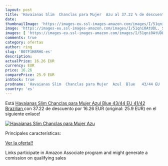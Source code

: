 ```yaml
---
layout: post
title: 'Havaianas Slim  Chanclas para Mujer  Azu al 37.22 % de descuento'
date: 
thumbnailImage: 'https://images-eu.ssl-images-amazon.com/images/I/51qni0AtUDL._SL200_.jpg'
image: 'https://images-eu.ssl-images-amazon.com/images/I/51qni0AtUDL._SL200_.jpg'
images: [ 'https://images-eu.ssl-images-amazon.com/images/I/51qni0AtUDL._SL200_.jpg' ]
comments: true
category: ofertas
author: ring
slug: 'B07F1H8RHG-es'
description:
actualPrice: 16.26 EUR
currency: EUR
price: 16.26
comparePrice: 25.9 EUR
inStock: true
prodname: 'Havaianas Slim  Chanclas para Mujer  Azul  Blue   43/44 EU  41/42 Brazilian '
country: 'es'
---
```


Está [Havaianas Slim  Chanclas para Mujer  Azul  Blue   43/44 EU  41/42 Brazilian ](https://www.amazon.es/dp/B07F1H8RHG/?tag=tolees-21) con 37.22 de descuento por 16.26 EUR (original: 25.9 EUR) en el siguiente enlace!

[![Havaianas Slim  Chanclas para Mujer  Azu](https://images-eu.ssl-images-amazon.com/images/I/51qni0AtUDL._SL200_.jpg)](https://www.amazon.es/dp/B07F1H8RHG/?tag=tolees-21)

Principales características:


[Ver la oferta!!](https://www.amazon.es/dp/B07F1H8RHG/?tag=tolees-21)

Links participate in Amazon Associate program and might generate a comission on qualifying sales



